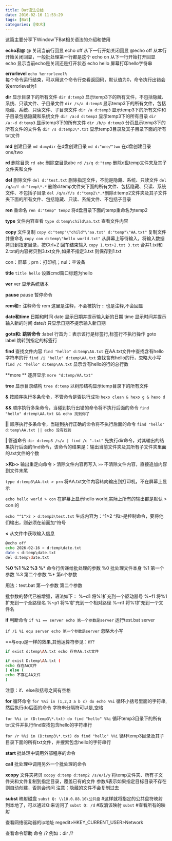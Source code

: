 ```yaml
---
title: Bat语法总结
date: 2016-02-16 11:53:29
tags: [Bat]
categories: [技术]
---
```

这篇主要分享下Window下Bat相关语法的介绍和使用
<!--more-->

**echo和@**
@ 	关闭当前行回显
echo off 	从下一行开始关闭回显
@echo off 	从本行开始关闭回显，一般批处理第一行都是这个
echo on 	从下一行开始打开回显
echo 	显示当前echo是关闭还是打开状态
echo hello 	屏幕打印hello字符串

**errorlevel**
`echo %errorlevel%`   
每个命令运行结束，可以用这个命令行查看返回码，默认值为0，命令执行出错会设errorlevel为1

**dir**
显示目录下的所有文件
`dir d:temp3` 显示temp3下的所有文件，不包括隐藏、系统、只读文件、子目录文件
`dir /s/a d:temp3` 显示temp3下的所有文件，包括隐藏、系统、只读文件、子目录文件
`dir /a d:temp3` 显示temp3下的所有文件和子目录包括隐藏和系统文件
`dir /a:d d:temp3` 显示temp3下的所有目录
`dir /a:-d d:temp3` 显示temp3下的所有文件
`dir /b/p d:temp3` 分页显示temp3下的所有文件的文件名
`dir /s d:temp3\*.txt` 显示temp3目录及其子目录下面的所有txt文件

**md**
创建目录
`md d:mydir`  在d盘创建目录
`md d:"one/"two` 在d盘创建目录one/two

**rd**
删除目录
`rd abc` 删除空目录abc
`rd /s/q d:"temp` 删除d盘temp文件夹及其子文件夹和文件 

**del**
删除文件
`del d:"test.txt` 删除指定文件，不能是隐藏、系统、只读文件
`del /q/a/f d:"temp\*.*` 删除d:temp文件夹下面的所有文件、包括隐藏、只读、系统文件、不包括子目录
`del /q/a/f/s d:"temp2\*.*`删除d:temp2文件夹及其子文件夹下面的所有文件、包括隐藏、只读、系统文件、不包括子目录

**ren**
重命名
`ren d:"temp" temp2` 将d盘目录下面的temp重命名为temp2

**type**
文件内容查看
`type d:temp\child\aa.txt` 查看文件内容

**copy**
文件复制
`copy d:"temp"\"child"\"aa.txt" d:"temp"\"AA.txt"` 复制文件并重命名
`copy con d:temp\"hello world.txt"` 从屏幕上等待输入，将输入数据拷贝到指定目录，按Ctrl+Z 回车结束输入
`copy 1.txt+2.txt 3.txt` 合并1.txt和2.txt的内容拷贝到3.txt文件,如果不指定3.txt 则保存到1.txt

con：屏幕；prn：打印机；nul：空设备

**title**
`title hello` 设置cmd窗口标题为hello

**ver**
ver 显示系统版本

**pause**
pause 暂停命令

**rem和::**
注释命令
rem 这里是注释，不会被执行
:: 也是注释,不会回显

**date和time**
日期和时间
date 显示日期并提示输入新的日期
time 显示时间并提示输入新的时间
date/t 只显示日期不提示输入新日期

**goto和: 跳转命令**
:label  行首为：表示该行是标签行,标签行不执行操作
goto label 跳转到指定的标签行

**find**
查找文件内容
`find "hello" d:temp\AA.txt` 在AA.txt文件中查找含有hello字符串的行
`find /i "hello" d:temp\AA.txt` 查找含有hello的行，忽略大小写
`find /c "hello" d:temp\AA.txt` 显示含有hello的行的总行数

**more **
逐屏显示
`more "d:temp/AA.txt"`

**tree** 
显示目录结构
`tree d:temp` 以树形结构显示temp目录下的所有文件

**&** 
按顺序执行多条命令，不管命令是否执行成功
`hexo clean & hexo g & hexo d`

**&&** 
顺序执行多条命令，当碰到执行出错的命令将不执行后面的命令
`find "hello" d:temp\AA.txt && echo 找到你了`

**||** 
顺序执行多条命令，当碰到执行正确的命令将不执行后面的命令
`find "hello" d:temp\AA.txt || echo 没有找到`

**|** 
管道命令
`dir d:temp3 /s/a | find /c ".txt"`
先执行dir命令，对其输出的结果执行后面的find命令，该命令的结果是：输出当前文件夹及其所有子文件夹里面的.txt文件的个数

**>和>>** 
输出重定向命令
`>` 清除文件内容再写入
`>>` 不清除文件内容，直接追加内容到文件末尾

`type d:temp3\AA.txt > prn`
将AA.txt文件内容转向输出到打印机，不在屏幕上显示

`echo hello world > con`
在屏幕上显示hello world,实际上所有的输出都是默认 > con 的

`echo ^^1^>2 > d:temp3\test.txt`
生成内容为：^1>2
^和>是控制命令，要将他们输出，则必须在前面加^符号

**<** 
从文件中获取输入信息
~~~bash
@echo off
echo 2026-02-16 > d:temp\date.txt
date < d:temp\date.txt
del d:temp\date.txt
~~~

**%0 %1 %2 %3 %***
命令行传递给批处理的参数
%0 批处理文件本身
%1 第一个参数
%3 第二个参数
%* 第n个参数

用法：test.bat 第一个参数 第二个参数

批参数的替代已被增强，语法如下：
%~d1 将%1扩充到一个驱动器号
%~f1 将%1扩充到一个全路径名
%~p1 将%1扩充到一个相对路径
%~n1 将%1扩充到一个文件名

**if** 
判断命令
`if %1 == server echo 第一个参数是server`
运行test.bat server

`if /i %1 equ server echo 第一个参数是server`
忽略大小写

==与equ是一样的效果,其他运算符参见：if/?

~~~bash
if exist d:temp\AA.txt echo 存在AA.txt文件

if exist D:temp\AA.txt ( 
echo 存在AA文件
) else (
echo 不存在AA文件
)
~~~
注意：if、else和括号之间有空格

**for** 
循环命令
`for %%i in (1,2,3 a b c) do echo %%i`
循环小括号里面的字符串,然后执行do后面的命令
字符串分隔符可以是,空格

`for %%i in (D:temp3\*.txt) do find "hello" %%i`
循环temp3目录下的所有txt文件并执行find查找包含hello的字符串行

`for /r %%i in (D:temp3\*.txt) do find "hello" %%i`
循环temp3目录及其子目录下面的所有txt文件，并搜索包含hello的字符串行

**start**
批处理中调用外部程序的命令

**call**
批处理中调用另外一个批处理的命令

**xcopy** 
文件夹拷贝
`xcopy d:temp d:temp2 /s/e/i/y`
将temp文件夹、所有子文件夹和文件复制到指定目录，覆盖已有的文件
参数/i表示如果指定目标目录不存在则自动创建，否则会询问
注意：隐藏的文件不会复制过去

**subst** 
映射磁盘
`subst Q: \\10.0.88.10\公共盘`  #这样就将指定的公共盘符映射到本地了，可以通过Q:来访问了
`subst Q: /d`  #取消该映射
`subst`  #查看所有的映射

查看网络驱动器的ip地址
regedit>HKEY_CURRENT_USER>Network

查看命令帮助
命令 /?
例如：dir /?
